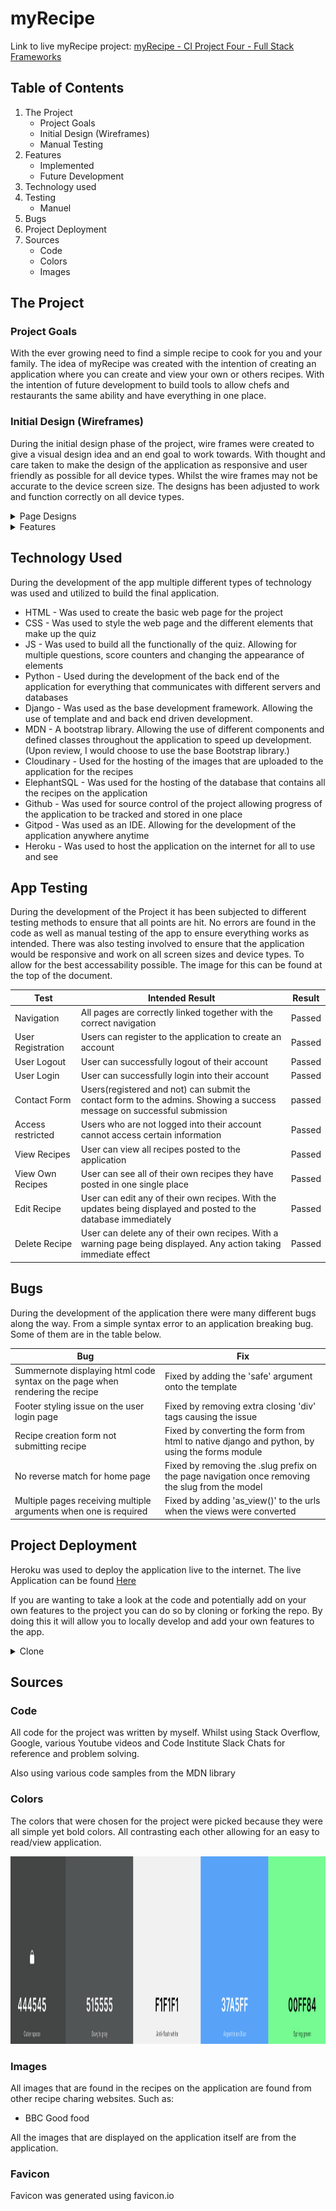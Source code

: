 # myRecipe

Link to live myRecipe project: [myRecipe - CI Project Four - Full Stack Frameworks]()

## Table of Contents 
1. The Project
    - Project Goals
    - Initial Design (Wireframes)
    - Manual Testing
2. Features
    - Implemented
    - Future Development
3. Technology used
4. Testing
    - Manuel
5. Bugs
6. Project Deployment
7. Sources
    - Code
    - Colors
    - Images


## The Project


### Project Goals

With the ever growing need to find a simple recipe to cook for you and your family. The idea of myRecipe was created with the intention of creating an application where you can create and view your own or others recipes. With the intention of future development to build tools to allow chefs and restaurants the same ability and have everything in one place.

### Initial Design (Wireframes)

During the initial design phase of the project, wire frames were created to give a visual design idea and an end goal to work towards. With thought and care taken to make the design of the application as responsive and user friendly as possible for all device types. 
Whilst the wire frames may not be accurate to the device screen size. The designs has been adjusted to work and function correctly on all device types.

<details>
<summary>Page Designs</summary>
<br>

### Home Page

<img alt="Home Page" height="350px" src="./static/media/home.png">

###  Pricing and Contact page

<img alt="Pricing and Contact Page" height="350px" src="./static/media/pricing-contact.png">

### User Login and User Home Page

<img alt="User login and user home page" height="350px" src="./static/media/login-userhome.png">

### User registration and payment wall

<img alt="User registration and payment" height="350px" src="./static/media/signup-payment.png">

### User Logout and User Account Page

<img alt="User logout and user account" height="350px" src="./static/media/logout-account.png">

### Recipe and CRUD Pages

<img alt="Recipe and CRUD Pages" height="350px" src="./static/media/recipe-crud.png">

### Database Design 

<img alt="Recipe database design" height="350px" src="./static/media/databasedesign.png">

</details>

<details>
<summary>Features</summary>
<br>

### Implemented

The basic features that are currently implemented into the application are

- User contact form 
- User registration and authentication
- User recipe creation
- User recipe edit/delete
- Recipe browsing 

### Future Development

Future features that are in development are

- Restaurant Recipe creation 
- Allergen and calorie counting
- Menu Creation
- Recipe/Menu Costing 
- User Support Chats
- Instant Messages between users
- User Profiles
- Dark Mode
- Restaurant Stock Take
- Shopping lists
- Order Reports (Based of menu created by chefs)

</details>

## Technology Used

During the development of the app multiple different types of technology was used and utilized to build the final application. 

- HTML - Was used to create the basic web page for the project
- CSS - Was used to style the web page and the different elements that make up the quiz
- JS - Was used to build all the functionally of the quiz. Allowing for multiple questions, score counters and changing the appearance of elements
- Python - Used during the development of the back end of the application for everything that communicates with different servers and databases
- Django - Was used as the base development framework. Allowing the use of template and and back end driven development. 
- MDN - A bootstrap library. Allowing the use of different components and defined classes throughout the application to speed up development. (Upon review, I would choose to use the base Bootstrap library.)
- Cloudinary - Used for the hosting of the images that are uploaded to the application for the recipes
- ElephantSQL - Was used for the hosting of the database that contains all the recipes on the application
- Github - Was used for source control of the project allowing progress of the application to be tracked and stored in one place
- Gitpod - Was used as an IDE. Allowing for the development of the application anywhere anytime
- Heroku - Was used to host the application on the internet for all to use and see

## App Testing

During the development of the Project it has been subjected to different testing methods to ensure that all points are hit. No errors are found in the code as well as manual testing of the app to ensure everything works as intended. There was also testing involved to ensure that the application would be responsive and work on all screen sizes and device types. To allow for the best accessability possible. The image for this can be found at the top of the document.


| Test | Intended Result | Result |
|------|-----------------|--------|
| Navigation | All pages are correctly linked together with the correct navigation | Passed |
| User Registration | Users can register to the application to create an account | Passed |
| User Logout | User can successfully logout of their account | Passed |
| User Login | User can successfully login into their account | Passed |
| Contact Form | Users(registered and not) can submit the contact form to the admins. Showing a success message on successful submission | passed|
| Access restricted | Users who are not logged into their account cannot access certain information | Passed |
| View Recipes | User can view all recipes posted to the application | Passed |
| View Own Recipes | User can see all of their own recipes they have posted in one single place | Passed |
| Edit Recipe | User can edit any of their own recipes. With the updates being displayed and posted to the database immediately | Passed |
| Delete Recipe | User can delete any of their own recipes. With a warning page being displayed. Any action taking immediate effect | Passed |

## Bugs

During the development of the application there were many different bugs along the way. From a simple syntax error to an application breaking bug. Some of them are in the table below.


| Bug | Fix |
|-----|-----|
| Summernote displaying html code syntax on the page when rendering the recipe | Fixed by adding the 'safe' argument onto the template |
| Footer styling issue on the user login page | Fixed by removing extra closing 'div' tags causing the issue |
| Recipe creation form not submitting recipe | Fixed by converting the form from html to native django and python, by using the forms module |
| No reverse match for home page | Fixed by removing the .slug prefix on the page navigation once removing the slug from the model |
| Multiple pages receiving multiple arguments when one is required | Fixed by adding 'as_view()' to the urls when the views were converted |


## Project Deployment

Heroku was used to deploy the application live to the internet. The live Application can be found [Here]()

If you are wanting to take a look at the code and potentially add on your own features to the project you can do so by cloning or forking the repo. By doing this it will allow you to locally develop and add your own features to the app.

<details>
<summary>Clone</summary>
<br>

By clicking the clone repo button. You are able to then clone the repo as it is. By clicking the fork button you are able to take the code and add it to your own account where you can develop and push new and improved features to the main application. 

<img alt="Clone the repo" height="300px" src="./static/media/fork-clonerepo.png">

</details>

## Sources

### Code

All code for the project was written by myself. Whilst using Stack Overflow, Google, various Youtube videos and Code Institute Slack Chats for reference and problem solving. 

Also using various code samples from the MDN library 

### Colors 

The colors that were chosen for the project were picked because they were all simple yet bold colors. All contrasting each other allowing for an easy to read/view application. 

<img alt="Color Pallete for the application" height="300px" src="./static/media/color-pallete.png">

### Images

All images that are found in the recipes on the application are found from other recipe charing websites. Such as:

- BBC Good food

All the images that are displayed on the application itself are from the application.

### Favicon 

Favicon was generated using favicon.io

